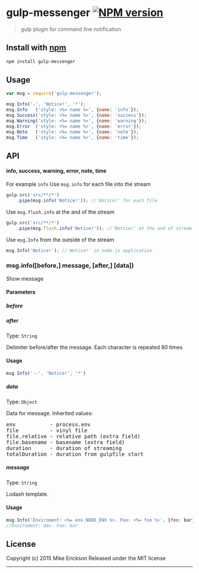 # gulp-messenger [![NPM version](https://badge.fury.io/js/gulp-msg.svg)](http://badge.fury.io/js/gulp-msg)

> gulp plugin for command line notification

## Install with [npm](npmjs.org)

```sh
npm install gulp-messenger
```

## Usage

```js
var msg = require('gulp-messenger');

msg.Info('-', 'Notice!', '*');
msg.Info   ('style: <%= name %>', {name: 'info'});
msg.Success('style: <%= name %>', {name: 'success'});
msg.Warning('style: <%= name %>', {name: 'warning'});
msg.Error  ('style: <%= name %>', {name: 'error'});
msg.Note   ('style: <%= name %>', {name: 'note'});
msg.Time   ('style: <%= name %>', {name: 'time'});
```


## API
#### info, success, warning, error, note, time

For example `info`
Use `msg.info` for each file into the stream

```js
gulp.src('src/**/*')
    .pipe(msg.info('Notice!')); //'Notice!' for each file
```

Use `msg.flush.info` at the and of the stream

```js
gulp.src('src/**/*')
    .pipe(msg.flush.info('Notice!')); //'Notice!' at the and of stream
```

Use `msg.Info` from the outside of the stream

```js
msg.Info('Notice!'); //'Notice!' in node.js application
```

### msg.info([before,] message, [after,] [data])

Show message

#### Parameters

##### before
##### after
Type: `String`

Delimiter before/after the message. Each character is repeated 80 times

#### Usage

```js
msg.Info('--', 'Notice!', '*')
```

##### data
Type: `Object`

Data for message. Inherited values:

<pre>
env           - process.env
file          - vinyl file
file.relative - relative path (extra field)
file.basename - basename (extra field)
duration      - duration of streaming
totalDuration - duration from gulpfile start
</pre>


##### message
Type: `String`

Lodash template.

#### Usage

```js
msg.Info('Enviroment: <%= env.NODE_ENV %>. Foo: <%= foo %>', {foo: bar})
//Enviroment: dev. Foo: bar
```


## License

Copyright (c) 2015 Mike Erickson
Released under the MIT license

***